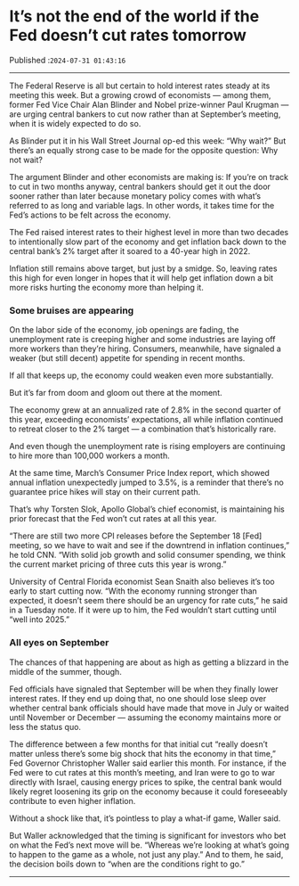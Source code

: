 # It’s not the end of the world if the Fed doesn’t cut rates tomorrow

Published :`2024-07-31 01:43:16`

---

The Federal Reserve is all but certain to hold interest rates steady at its meeting this week. But a growing crowd of economists — among them, former Fed Vice Chair Alan Blinder and Nobel prize-winner Paul Krugman — are urging central bankers to cut now rather than at September’s meeting, when it is widely expected to do so.

As Blinder put it in his Wall Street Journal op-ed this week: “Why wait?” But there’s an equally strong case to be made for the opposite question: Why not wait?

The argument Blinder and other economists are making is: If you’re on track to cut in two months anyway, central bankers should get it out the door sooner rather than later because monetary policy comes with what’s referred to as long and variable lags. In other words, it takes time for the Fed’s actions to be felt across the economy.

The Fed raised interest rates to their highest level in more than two decades to intentionally slow part of the economy and get inflation back down to the central bank’s 2% target after it soared to a 40-year high in 2022.

Inflation still remains above target, but just by a smidge. So, leaving rates this high for even longer in hopes that it will help get inflation down a bit more risks hurting the economy more than helping it.

### Some bruises are appearing

On the labor side of the economy, job openings are fading, the unemployment rate is creeping higher and some industries are laying off more workers than they’re hiring. Consumers, meanwhile, have signaled a weaker (but still decent) appetite for spending in recent months.

If all that keeps up, the economy could weaken even more substantially.

But it’s far from doom and gloom out there at the moment.

The economy grew at an annualized rate of 2.8% in the second quarter of this year, exceeding economists’ expectations, all while inflation continued to retreat closer to the 2% target — a combination that’s historically rare.

And even though the unemployment rate is rising employers are continuing to hire more than 100,000 workers a month.

At the same time, March’s Consumer Price Index report, which showed annual inflation unexpectedly jumped to 3.5%, is a reminder that there’s no guarantee price hikes will stay on their current path.

That’s why Torsten Slok, Apollo Global’s chief economist, is maintaining his prior forecast that the Fed won’t cut rates at all this year.

“There are still two more CPI releases before the September 18 [Fed] meeting, so we have to wait and see if the downtrend in inflation continues,” he told CNN. “With solid job growth and solid consumer spending, we think the current market pricing of three cuts this year is wrong.”

University of Central Florida economist Sean Snaith also believes it’s too early to start cutting now. “With the economy running stronger than expected, it doesn’t seem there should be an urgency for rate cuts,” he said in a Tuesday note. If it were up to him, the Fed wouldn’t start cutting until “well into 2025.”

### All eyes on September

The chances of that happening are about as high as getting a blizzard in the middle of the summer, though.

Fed officials have signaled that September will be when they finally lower interest rates. If they end up doing that, no one should lose sleep over whether central bank officials should have made that move in July or waited until November or December — assuming the economy maintains more or less the status quo.

The difference between a few months for that initial cut “really doesn’t matter unless there’s some big shock that hits the economy in that time,” Fed Governor Christopher Waller said earlier this month. For instance, if the Fed were to cut rates at this month’s meeting, and Iran were to go to war directly with Israel, causing energy prices to spike, the central bank would likely regret loosening its grip on the economy because it could foreseeably contribute to even higher inflation.

Without a shock like that, it’s pointless to play a what-if game, Waller said.

But Waller acknowledged that the timing is significant for investors who bet on what the Fed’s next move will be. “Whereas we’re looking at what’s going to happen to the game as a whole, not just any play.” And to them, he said, the decision boils down to “when are the conditions right to go.”

---

